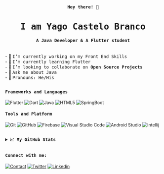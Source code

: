<p align="center"><samp><b> Hey there! 👋 </b></samp></p>
<p align="center"><h1 align="center"><samp> I am Yago Castelo Branco</samp></h1></p>

<p align="center"><h4 align="center"><samp> A Java Developer & A Flutter student </samp></h4></p>
<br>
<div>
    - 🔭 <samp>I’m currently working on my Front End Skills</samp><br>
    - 🌱 <samp>I’m currently learning Flutter</samp><br>
    - 👯 <samp>I’m looking to collaborate on <b>Open Source Projects</b></samp><br>
    - 💬 <samp>Ask me about Java</samp><br>
    - 💬 <samp>Pronouns: He/His</samp><br>
</div>

##

<h4><b><samp>Frameworks and Languages</samp></b></h4>

![Flutter](https://img.shields.io/badge/Flutter-3300FF?style=flat-square&logo=Flutter&logoColor=white)
![Dart](https://img.shields.io/badge/Dart-2bb7f6?style=flat-square&logo=Dart&logoColor=white)
![Java](https://img.shields.io/badge/Java-ea2d2f?style=flat-square&logo=java&logoColor=ffffff)
![HTML5](https://img.shields.io/badge/-HTML5-%23E44D27?style=flat-square&logo=html5&logoColor=ffffff)
![SpringBoot](https://img.shields.io/badge/Spring-33CC00?style=flat-square&logo=spring&logoColor=ffffff)
<h4><b><samp>Tools and Platform</samp></b></h4>

![Git](https://img.shields.io/badge/Git-F05032?style=flat-square&logo=Git&logoColor=white)
![GitHub](https://img.shields.io/badge/GitHub-181717?style=flat-square&logo=github)
![Firebase](https://img.shields.io/badge/Firebase-ffcb2c?style=flat-square&logo=Firebase&logoColor=white)
![Visual Studio Code](https://img.shields.io/badge/Visual_Studio_Code-007ACC?style=flat-square&logo=Visual-Studio-Code&logoColor=white)
![Android Studio](https://img.shields.io/badge/Android_Studio-66CC33?style=flat-square&logo=Android-Studio&logoColor=ffffff)
![Intellij](https://img.shields.io/badge/IntelliJ-990099?style=flat-square&logo=IntelliJ-IDEA&logoColor=white)

##

<details>
  <summary><b><samp>📈 My GitHub Stats</samp></b></summary>
<br>
<p align="center"> 
    <img align="center" src="https://github-readme-stats.vercel.app/api/top-langs/?username=Yagovcb&hide_langs_below=1&&show_icons=true&title_color=08fdd8&icon_color=bb2acf&text_color=ffffff&bg_color=242424"/> 
    <img align="center" src="https://github-readme-stats.vercel.app/api?username=Yagovcb&&show_icons=true&title_color=08fdd8&icon_color=bb2acf&text_color=ffffff&bg_color=242424"/>
 </p>

</details>

##
<h4><b><samp>Connect with me:</samp></b></h4>

[![Contact](https://img.shields.io/badge/yago.vcb@hotmail.com-FFFEEE?style=flat-square&logo=gmail&logoColor=red)](mailto:yago.vcb@hotmail.com)
[![Twitter](https://img.shields.io/badge/@Yagovcb-1DA1F2?style=flat-square&logo=twitter&logoColor=white)](https://twitter.com/Yagovcb)
[![Linkedin](https://img.shields.io/badge/Yago_do_Valle_Castelo_Branco-0077b5?style=flat-square&logo=Linkedin&logoColor=white)](https://www.linkedin.com/in/yagovcb/)
<!--
**Yagovcb/Yagovcb** is a ✨ _special_ ✨ repository because its `README.md` (this file) appears on your GitHub profile.

Here are some ideas to get you started:

- 🔭 I’m currently working on ...
- 🌱 I’m currently learning ...
- 👯 I’m looking to collaborate on ...
- 🤔 I’m looking for help with ...
- 💬 Ask me about ...
- 📫 How to reach me: ...
- 😄 Pronouns: ...
- ⚡ Fun fact: ...
-->
